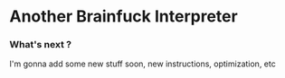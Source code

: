 # Another Brainfuck Interpreter

### What's next ?
I'm gonna add some new stuff soon, new instructions, optimization, etc

